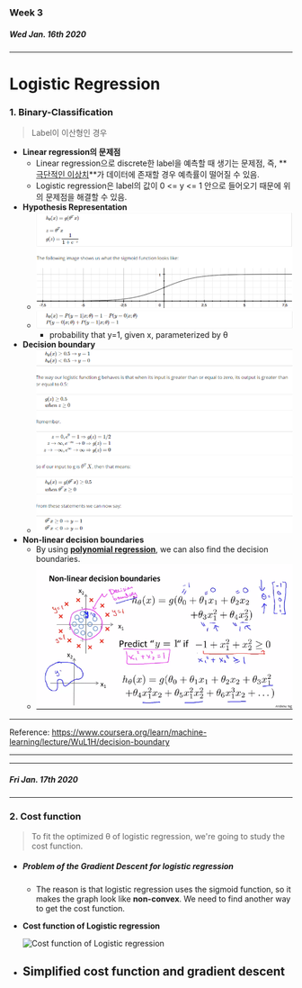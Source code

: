 ### Week 3

##### Wed Jan. 16th 2020

-----



# Logistic Regression



### 1. Binary-Classification

> Label이 이산형인 경우

- **Linear regression의 문제점**
  - Linear regression으로 discrete한 label을 예측할 때 생기는 문제점, 즉, **<u>극단적인 이상치</u>**가 데이터에 존재할 경우 예측률이 떨어질 수 있음.
  - Logistic regression은 label의 값이 0 <= y <= 1 안으로 들어오기 때문에 위의 문제점을 해결할 수 있음.
- **Hypothesis Representation**
  - ![sigmoid function](https://github.com/swoos91/TIL/blob/master/Coursera_Andrew/reference/sigmoid_f.png?raw=true)
  - ![interpretation of Hypothesis Output](https://github.com/swoos91/TIL/blob/master/Coursera_Andrew/reference/interpretation_of_hypothesis_output.png?raw=true)
    - probability that y=1, given x, parameterized by θ
- **Decision boundary**
  - ![Decision boundary](https://github.com/swoos91/TIL/blob/master/Coursera_Andrew/reference/decision_boundary.png?raw=true) 
- **Non-linear decision boundaries**
  - By using **<u>polynomial regression</u>**, we can also find the decision boundaries.
  - ![Non-linear decision boundaries](https://github.com/swoos91/TIL/blob/master/Coursera_Andrew/reference/Non-linear_decision_boundaries.png?raw=true)

---

Reference: https://www.coursera.org/learn/machine-learning/lecture/WuL1H/decision-boundary

---



----

##### Fri Jan. 17th 2020

---



### 2. Cost function

> To fit the optimized θ of logistic regression, we're going to study the cost function.



- ##### Problem of the Gradient Descent for logistic regression

  - The reason is that logistic regression uses the sigmoid function, so it makes the graph look like **non-convex**. We need to find another way to get the cost function.

    

- **Cost function of Logistic regression**

  ![Cost function of Logistic regression]()



- **Simplified cost function and gradient descent**
  - 

